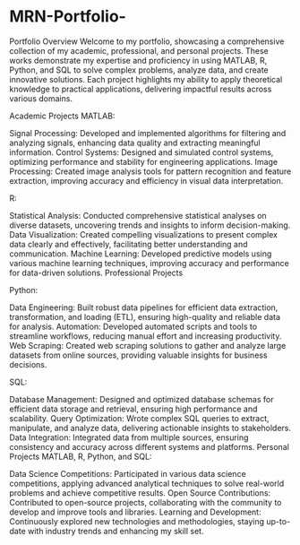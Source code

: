 # MRN-Portfolio-
Portfolio Overview
Welcome to my portfolio, showcasing a comprehensive collection of my academic, professional, and personal projects. These works demonstrate my expertise and proficiency in using MATLAB, R, Python, and SQL to solve complex problems, analyze data, and create innovative solutions. Each project highlights my ability to apply theoretical knowledge to practical applications, delivering impactful results across various domains.

Academic Projects
MATLAB:

Signal Processing: Developed and implemented algorithms for filtering and analyzing signals, enhancing data quality and extracting meaningful information.
Control Systems: Designed and simulated control systems, optimizing performance and stability for engineering applications.
Image Processing: Created image analysis tools for pattern recognition and feature extraction, improving accuracy and efficiency in visual data interpretation.

R:

Statistical Analysis: Conducted comprehensive statistical analyses on diverse datasets, uncovering trends and insights to inform decision-making.
Data Visualization: Created compelling visualizations to present complex data clearly and effectively, facilitating better understanding and communication.
Machine Learning: Developed predictive models using various machine learning techniques, improving accuracy and performance for data-driven solutions.
Professional Projects

Python:

Data Engineering: Built robust data pipelines for efficient data extraction, transformation, and loading (ETL), ensuring high-quality and reliable data for analysis.
Automation: Developed automated scripts and tools to streamline workflows, reducing manual effort and increasing productivity.
Web Scraping: Created web scraping solutions to gather and analyze large datasets from online sources, providing valuable insights for business decisions.

SQL:

Database Management: Designed and optimized database schemas for efficient data storage and retrieval, ensuring high performance and scalability.
Query Optimization: Wrote complex SQL queries to extract, manipulate, and analyze data, delivering actionable insights to stakeholders.
Data Integration: Integrated data from multiple sources, ensuring consistency and accuracy across different systems and platforms.
Personal Projects
MATLAB, R, Python, and SQL:

Data Science Competitions: Participated in various data science competitions, applying advanced analytical techniques to solve real-world problems and achieve competitive results.
Open Source Contributions: Contributed to open-source projects, collaborating with the community to develop and improve tools and libraries.
Learning and Development: Continuously explored new technologies and methodologies, staying up-to-date with industry trends and enhancing my skill set.
